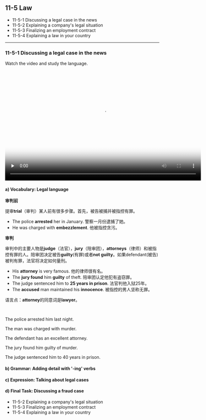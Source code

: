 ## 11-5 Law

* 11-5-1 Discussing a legal case in the news
* 11-5-2 Explaining a company's legal situation
* 11-5-3 Finalizing an employment contract
* 11-5-4 Explaining a law in your country

---

### 11-5-1 Discussing a legal case in the news

Watch the video and study the language.

<video class="ets-vp " width="640" height="360" playsinline="playsinline" controls poster="https://cns2.ef-cdn.com/Juno/19/34/26/v/193426/GE_11.5.1.1.1_POSTER.jpg" preload="none" src="https://cns2.ef-cdn.com/Juno/18/52/24/v/185224/MOB_11.5.1.1.1.mp4" style="text-size-adjust: auto !important; user-select: auto;"></video>

#### a) Vocabulary: Legal language

**审判前**

提审**trial**（审判）某人前有很多步骤。首先，被告被捕并被指控有罪。    

* The police **arrested** her in January. 警察一月份逮捕了她。
* He was charged with **embezzlement**. 他被指控贪污。 

**审判**

审判中的主要人物是**judge**（法官），**jury**（陪审团），**attorneys**（律师）和被指控有罪的人。陪审团决定被告**guilty**(有罪)或者**not guilty**。如果defendant(被告)被判有罪，法官将决定如何量刑。     

* His **attorney** is very famous. 他的律师很有名。
* The **jury found** him **guilty** of theft. 陪审团认定他犯有盗窃罪。
* The judge sentenced him to **25 years in prison**. 法官判他入狱25年。
* The **accused** man maintained his **innocence**. 被指控的男人坚称无罪。         

语言点：**attorney**的同意词是**lawyer**。

​     

The police arrested him last night.

The man was charged with murder.

The defendant has an excellent attorney.

The jury found him guilty of murder.


The judge sentenced him to 40 years in prison.



#### b) Grammar: Adding detail with '-ing' verbs

#### c) Expression: Talking about legal cases

#### d) Final Task: Discussing a fraud case



* 11-5-2 Explaining a company's legal situation
* 11-5-3 Finalizing an employment contract
* 11-5-4 Explaining a law in your country



